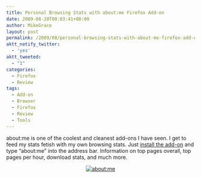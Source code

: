 ```yaml
---
title: Personal Browsing Stats with about:me Firefox Add-on
date: 2009-08-20T00:03:41+00:00
author: MikeGrace
layout: post
permalink: /2009/08/personal-browsing-stats-with-about-me-firefox-add-on/
aktt_notify_twitter:
  - 'yes'
aktt_tweeted:
  - "1"
categories:
  - Firefox
  - Review
tags:
  - Add-on
  - Browser
  - Firefox
  - Review
  - Tools
---
```

about:me is one of the coolest and cleanest add-ons I have seen. I get to feed my stats fetish with my own browsing stats. Just [install the add-on](https://addons.mozilla.org/en-US/firefox/addon/13681) and type &#8220;about:me&#8221; into the address bar. Information on top pages overall, top pages per hour, download stats, and much more.

<p style="text-align: center;">
  <a href="https://addons.mozilla.org/en-US/firefox/addon/13681"><img class="size-full wp-image-891 aligncenter" title="about_me" src="/assets/2009/08/about_me.jpg" alt="about:me" width="500" height="725" srcset="/assets/2009/08/about_me.jpg 500w, /assets/2009/08/about_me-206x300.jpg 206w" sizes="(max-width: 500px) 100vw, 500px" /></a>
</p>
